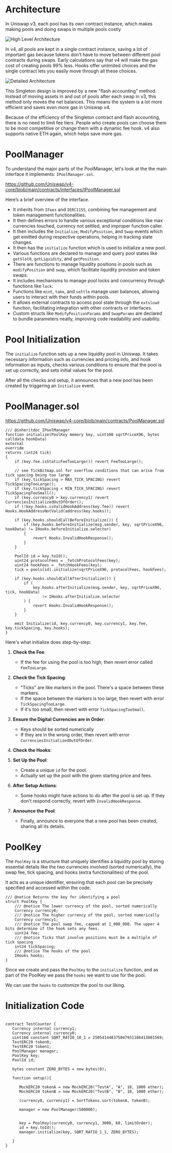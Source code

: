 

# Architecture
In Uniswap v3, each pool has its own contract instance, which makes making pools and doing swaps in multiple pools costly

![High Level Architecture](/images/01_Pool_Initialization/HighLevelArchitecture.png) 

In v4, all pools are kept in a single contract instance, saving a lot of important gas because tokens don’t have to move between different pool contracts during swaps. Early calculations say that v4 will make the gas cost of creating pools 99% less. Hooks offer unlimited choices and the single contract lets you easily move through all these choices.



![Detailed Architecture](/images/01_Pool_Initialization/DetailedArchitecture.png) 

This Singleton design is improved by a new "flash accounting" method. Instead of moving assets in and out of pools after each swap in v3, this method only moves the net balances. This means the system is a lot more efficient and saves even more gas in Uniswap v4.

Because of the efficiency of the Singleton contract and flash accounting, there is no need to limit fee tiers. People who create pools can choose them to be most competitive or change them with a dynamic fee hook. v4 also supports native ETH again, which helps save more gas.

# PoolManager
To understand the major parts of the PoolManager, let's look at the the main interface it implements: `IPoolManager.sol`.

https://github.com/Uniswap/v4-core/blob/main/contracts/interfaces/IPoolManager.sol 

Here’s a brief overview of the interface.

- It inherits from `IFees` and `IERC1155`, combining fee management and token management functionalities.
- It then defines errors to handle various exceptional conditions like max currencies touched, currency not settled, and improper function caller.
- It then includes the `Initialize`, `ModifyPosition`, and `Swap` events which get emitted during respective operations, helping in tracking state changes.
- It then has the `initialize` function which is used to initialize a new pool.
- Various functions are declared to manage and query pool states like `getSlot0`, `getLiquidity`, and `getPosition`.
- There are functions to manage liquidity positions in pools such as `modifyPosition` and `swap`, which facilitate liquidity provision and token swaps.
- It includes mechanisms to manage pool locks and concurrency through functions like `lock`.
- Functions like `mint`, `take`, and `settle` manage user balances, allowing users to interact with their funds within pools.
- It allows external contracts to access pool state through the `extsload` function, facilitating integration with other contracts or interfaces.
- Custom structs like `ModifyPositionParams` and `SwapParams` are declared to bundle parameters neatly, improving code readability and usability.

# Pool Initialization
The `initialize` function sets up a new liquidity pool in Uniswap. It takes necessary information such as currencies 
and pricing info, and hook information as inputs, checks various conditions to ensure that the pool is set up correctly, 
and sets initial values for the pool. 

After all the checks and setup, it announces that a new pool has been created by triggering an `Initialize` event.

# PoolManager.sol
https://github.com/Uniswap/v4-core/blob/main/contracts/PoolManager.sol

```solidity
/// @inheritdoc IPoolManager
function initialize(PoolKey memory key, uint160 sqrtPriceX96, bytes calldata hookData)
external
override
returns (int24 tick)
{
    if (key.fee.isStaticFeeTooLarge()) revert FeeTooLarge();

    // see TickBitmap.sol for overflow conditions that can arise from tick spacing being too large
    if (key.tickSpacing > MAX_TICK_SPACING) revert TickSpacingTooLarge();
    if (key.tickSpacing < MIN_TICK_SPACING) revert TickSpacingTooSmall();
    if (key.currency0 > key.currency1) revert CurrenciesInitializedOutOfOrder();
    if (!key.hooks.isValidHookAddress(key.fee)) revert Hooks.HookAddressNotValid(address(key.hooks));

    if (key.hooks.shouldCallBeforeInitialize()) {
        if (key.hooks.beforeInitialize(msg.sender, key, sqrtPriceX96, hookData) != IHooks.beforeInitialize.selector)
        {
            revert Hooks.InvalidHookResponse();
        }
    }

    PoolId id = key.toId();
    uint24 protocolFees = _fetchProtocolFees(key);
    uint24 hookFees = _fetchHookFees(key);
    tick = pools[id].initialize(sqrtPriceX96, protocolFees, hookFees);

    if (key.hooks.shouldCallAfterInitialize()) {
        if (
            key.hooks.afterInitialize(msg.sender, key, sqrtPriceX96, tick, hookData)
                != IHooks.afterInitialize.selector
        ) {
            revert Hooks.InvalidHookResponse();
        }
    }

    emit Initialize(id, key.currency0, key.currency1, key.fee, key.tickSpacing, key.hooks);
}
```
Here's what initialize does step-by-step:

1. **Check the Fee**:
   - If the fee for using the pool is too high, then revert error called `FeeTooLarge`.

2. **Check the Tick Spacing**:
   - "Ticks" are like markers in the pool. There's a space between these markers.
   - If the space between the markers is too large, then revert with error `TickSpacingTooLarge`.
   - If it's too small, then revert with error `TickSpacingTooSmall`.

3. **Ensure the Digital Currencies are in Order**:
   - Keys should be sorted numerically
   - If they are in the wrong order, then revert with error `CurrenciesInitializedOutOfOrder`.

4. **Check the Hooks**:

5. **Set Up the Pool**:
   - Create a unique `id` for the pool.
   - Actually set up the pool with the given starting price and fees.

6. **After Setup Actions**:
   - Some hooks might have actions to do after the pool is set up. If they don't respond correctly, revert with `InvalidHookResponse`.

7. **Announce the Pool**:
   - Finally, announce to everyone that a new pool has been created, sharing all its details.

# PoolKey

The `PoolKey` is a structure that uniquely identifies a liquidity pool by storing essential details like the two 
currencies involved (sorted numerically), the swap fee, tick spacing, and hooks (extra functionalities) of the pool. 

It acts as a unique identifier, ensuring that each pool can be precisely specified and accessed within the code.

```solidity
/// @notice Returns the key for identifying a pool
struct PoolKey {
    /// @notice The lower currency of the pool, sorted numerically
    Currency currency0;
    /// @notice The higher currency of the pool, sorted numerically
    Currency currency1;
    /// @notice The pool swap fee, capped at 1_000_000. The upper 4 bits determine if the hook sets any fees.
    uint24 fee;
    /// @notice Ticks that involve positions must be a multiple of tick spacing
    int24 tickSpacing;
    /// @notice The hooks of the pool
    IHooks hooks;
}
```

Since we create and pass the `PoolKey` to the `initialize` function, and as part of the PoolKey we pass the `hooks` we
want to use for the pool. 

We can use the `hooks` to customize the pool to our liking.

# Initialization Code

```solidity

contract TestCounter {
   Currency internal currency1;
   Currency internal currency0;
   uint160 constant SQRT_RATIO_10_1 = 250541448375047931186413801569;
   TestERC20 token0;
   TestERC20 token1;
   PoolManager manager;
   PoolKey key;
   PoolId id;

   bytes constant ZERO_BYTES = new bytes(0);

   function setup(){

      MockERC20 tokenA = new MockERC20("TestA", "A", 18, 1000 ether);
      MockERC20 tokenB = new MockERC20("TestB", "B", 18, 1000 ether);

      (currency0, currency1) = SortTokens.sort(tokenA, tokenB);

      manager = new PoolManager(500000);


      key = PoolKey(currency0, currency1, 3000, 60, limitOrder);
      id = key.toId();
      manager.initialize(key, SQRT_RATIO_1_1, ZERO_BYTES);

   }
}
```
